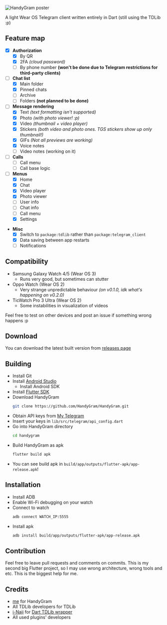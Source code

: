 ![HandyGram poster](https://i.imgur.com/KGJWaNo.png)


A light Wear OS Telegram client written entirely
in Dart (still using the TDLib :p)

## Feature map

- [x] **Authorization**
    - [x] By QR
    - [x] 2FA *(cloud password)*
    - [ ] By phone number **(won't be done due to Telegram restrictions for third-party clients)**
- [ ] **Chat list**
    - [x] Main folder
    - [x] Pinned chats
    - [ ] Archive
    - [ ] Folders **(not planned to be done)**
- [ ] **Message rendering**
    - [x] Text *(text formatting isn't supported)*
    - [x] Photo *(with photo viewer! :p)*
    - [x] Video *(thumbnail + video player)*
    - [x] Stickers *(both video and photo ones. TGS stickers show up only thumbnail!)*
    - [x] GIFs *(Not all previews are working)*
    - [x] Voice notes
    - [ ] Video notes (working on it)
- [ ] **Calls**
    - [ ] Call menu
    - [ ] Call base logic
- [ ] **Menus**
    - [x] Home
    - [x] Chat
    - [x] Video player
    - [x] Photo viewer
    - [ ] User info
    - [ ] Chat info
    - [ ] Call menu
    - [x] Settings
- **Misc**
    - [x] Switch to `package:tdlib` rather than `package:telegram_client`
    - [x] Data saving between app restarts
    - [ ] Notifications

## Compatibility
* Samsung Galaxy Watch 4/5 (Wear OS 3)
  * Runs very good, but sometimes can stutter
* Oppo Watch (Wear OS 2)
  * Very strange unpredictable behaviour *(on v0.1.0, idk what's happening on v0.2.0)*
* TicWatch Pro 3 Ultra (Wear OS 2)
  * Some instabilities in visualization of videos

Feel free to test on other devices and post an issue if something wrong happens :p

## Download
You can download the latest built version from [releases page](https://github.com/HandyGram/app/releases)

## Building
* Install Git
* Install [Android Studio](https://developer.android.com/studio)
  * Install Android SDK
* Install [Flutter SDK](https://docs.flutter.dev/get-started/install)
* Download HandyGram
  ```sh
  git clone https://github.com/HandyGram/HandyGram.git
  ```
* Obtain API keys from [My Telegram](https://my.telegram.org)
* Insert your keys in `lib/src/telegram/api_config.dart`
* Go into HandyGram directory
  ```sh
  cd handygram
  ```
* Build HandyGram as apk
  ```sh
  flutter build apk
  ```
* You can see build apk in `build/app/outputs/flutter-apk/app-release.apk`!

## Installation
* Install ADB
* Enable Wi-Fi debugging on your watch
* Connect to watch
  ```sh
  adb connect WATCH_IP:5555
  ```
* Install apk
  ```sh
  adb install build/app/outputs/flutter-apk/app-release.apk
  ```

## Contribution

Feel free to leave pull requests and comments on commits. This is my
second big Flutter project, so I may use wrong architecture, wrong tools
and etc. This is the biggest help for me.

## Credits

* [me](https://github.com/tdrkDev) for HandyGram
* All TDLib developers for TDLib
* [i-Naji](https://github.com/i-Naji) for [Dart TDLib wrapper](https://github.com/i-Naji/tdlib)
* All used plugins' developers

